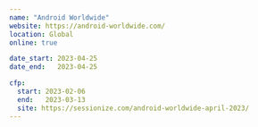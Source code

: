 ```yaml
---
name: "Android Worldwide"
website: https://android-worldwide.com/
location: Global
online: true

date_start: 2023-04-25
date_end:   2023-04-25

cfp:
  start: 2023-02-06
  end:   2023-03-13
  site: https://sessionize.com/android-worldwide-april-2023/
---
```

